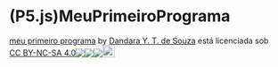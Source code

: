 # (P5.js)MeuPrimeiroPrograma

<p xmlns:cc="http://creativecommons.org/ns#" xmlns:dct="http://purl.org/dc/terms/"><a property="dct:title" rel="cc:attributionURL" href="https://dandarayasmin.github.io/p5.MeuPrimeiroPrograma/">meu primeiro programa</a> by <a rel="cc:attributionURL dct:creator" property="cc:attributionName" href="https://github.com/dandarayasmin#boas-vindas">Dandara Y. T. de Souza</a> está licenciada sob <a href=" http://creativecommons.org/licenses/by-nc-sa/4.0/?ref=chooser-v1" target="_blank" rel="licença noopener noreferrer" style="display:inline-block;" >CC BY-NC-SA 4.0<img style="altura:22px!importante; margem-esquerda: 3px; vertical-align:text-bottom;" src="https://mirrors.creativecommons.org/presskit/icons/cc.svg?ref=chooser-v1"><img style="height:22px!importante; margem-esquerda: 3px; vertical-align:text-bottom;" src="https://mirrors.creativecommons.org/presskit/icons/by.svg?ref=chooser-v1"><img style="height:22px!importante; margem-esquerda: 3px; vertical-align:text-bottom;" src="https://mirrors.creativecommons.org/presskit/icons/nc.svg?ref=chooser-v1"><img style="height:22px!important; margem-esquerda: 3px; vertical-align:text-bottom;" src="https://mirrors.creativecommons.org/presskit/icons/sa.svg?ref=chooser-v1"></a></p>
